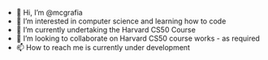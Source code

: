 - 👋 Hi, I’m @mcgrafia
- 👀 I’m interested in computer science and learning how to code
- 🌱 I’m currently undertaking the Harvard CS50 Course
- 💞️ I’m looking to collaborate on Harvard CS50 course works - as required
- 📫 How to reach me is currently under development

<!---
mcgrafia/mcgrafia is a ✨ special ✨ repository because its `README.md` (this file) appears on your GitHub profile.
You can click the Preview link to take a look at your changes.
--->
